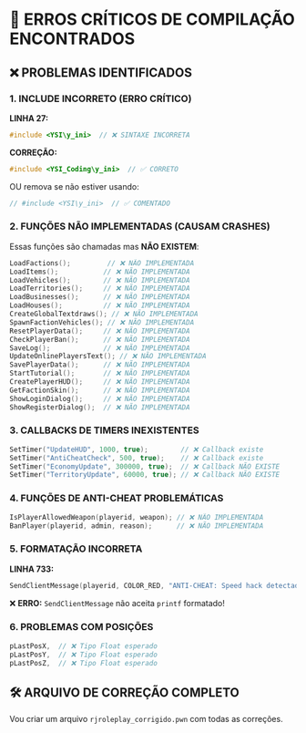 # 🚨 ERROS CRÍTICOS DE COMPILAÇÃO ENCONTRADOS

## ❌ PROBLEMAS IDENTIFICADOS

### 1. **INCLUDE INCORRETO** (ERRO CRÍTICO)

**LINHA 27:**
```cpp
#include <YSI\y_ini>  // ❌ SINTAXE INCORRETA
```

**CORREÇÃO:**
```cpp
#include <YSI_Coding\y_ini>  // ✅ CORRETO
```

OU remova se não estiver usando:
```cpp
// #include <YSI\y_ini>  // ✅ COMENTADO
```

### 2. **FUNÇÕES NÃO IMPLEMENTADAS** (CAUSAM CRASHES)

Essas funções são chamadas mas **NÃO EXISTEM**:

```cpp
LoadFactions();         // ❌ NÃO IMPLEMENTADA
LoadItems();           // ❌ NÃO IMPLEMENTADA  
LoadVehicles();        // ❌ NÃO IMPLEMENTADA
LoadTerritories();     // ❌ NÃO IMPLEMENTADA
LoadBusinesses();      // ❌ NÃO IMPLEMENTADA
LoadHouses();          // ❌ NÃO IMPLEMENTADA
CreateGlobalTextdraws(); // ❌ NÃO IMPLEMENTADA
SpawnFactionVehicles(); // ❌ NÃO IMPLEMENTADA
ResetPlayerData();     // ❌ NÃO IMPLEMENTADA
CheckPlayerBan();      // ❌ NÃO IMPLEMENTADA
SaveLog();             // ❌ NÃO IMPLEMENTADA
UpdateOnlinePlayersText(); // ❌ NÃO IMPLEMENTADA
SavePlayerData();      // ❌ NÃO IMPLEMENTADA
StartTutorial();       // ❌ NÃO IMPLEMENTADA
CreatePlayerHUD();     // ❌ NÃO IMPLEMENTADA
GetFactionSkin();      // ❌ NÃO IMPLEMENTADA
ShowLoginDialog();     // ❌ NÃO IMPLEMENTADA
ShowRegisterDialog();  // ❌ NÃO IMPLEMENTADA
```

### 3. **CALLBACKS DE TIMERS INEXISTENTES**

```cpp
SetTimer("UpdateHUD", 1000, true);        // ❌ Callback existe
SetTimer("AntiCheatCheck", 500, true);    // ❌ Callback existe  
SetTimer("EconomyUpdate", 300000, true);  // ❌ Callback NÃO EXISTE
SetTimer("TerritoryUpdate", 60000, true); // ❌ Callback NÃO EXISTE
```

### 4. **FUNÇÕES DE ANTI-CHEAT PROBLEMÁTICAS**

```cpp
IsPlayerAllowedWeapon(playerid, weapon); // ❌ NÃO IMPLEMENTADA
BanPlayer(playerid, admin, reason);      // ❌ NÃO IMPLEMENTADA
```

### 5. **FORMATAÇÃO INCORRETA**

**LINHA 733:**
```cpp
SendClientMessage(playerid, COLOR_RED, "ANTI-CHEAT: Speed hack detectado! Aviso: %d/3", gPlayerInfo[playerid][pSpeedHackWarns]);
```
❌ **ERRO:** `SendClientMessage` não aceita `printf` formatado!

### 6. **PROBLEMAS COM POSIÇÕES**

```cpp
pLastPosX,  // ❌ Tipo Float esperado
pLastPosY,  // ❌ Tipo Float esperado  
pLastPosZ,  // ❌ Tipo Float esperado
```

## 🛠️ ARQUIVO DE CORREÇÃO COMPLETO

Vou criar um arquivo `rjroleplay_corrigido.pwn` com todas as correções.